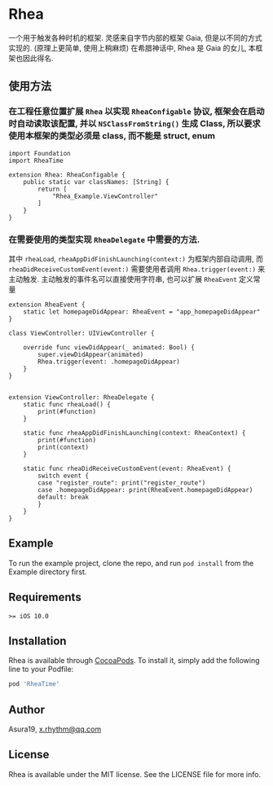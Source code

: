 # Rhea

一个用于触发各种时机的框架. 灵感来自字节内部的框架 Gaia, 但是以不同的方式实现的. (原理上更简单, 使用上稍麻烦) 
在希腊神话中, Rhea 是 Gaia 的女儿, 本框架也因此得名.

## 使用方法

### 在工程任意位置扩展 `Rhea` 以实现 `RheaConfigable` 协议, 框架会在启动时自动读取该配置, 并以 `NSClassFromString()` 生成 Class, 所以要求使用本框架的类型必须是 class, 而不能是 struct, enum
```
import Foundation
import RheaTime

extension Rhea: RheaConfigable {
    public static var classNames: [String] {
        return [
            "Rhea_Example.ViewController"
        ]
    }
}

```

### 在需要使用的类型实现 `RheaDelegate` 中需要的方法. 
其中 `rheaLoad`, `rheaAppDidFinishLaunching(context:)` 为框架内部自动调用, 而 `rheaDidReceiveCustomEvent(event:)` 需要使用者调用 `Rhea.trigger(event:)` 来主动触发.
主动触发的事件名可以直接使用字符串, 也可以扩展 `RheaEvent` 定义常量
```
extension RheaEvent {
    static let homepageDidAppear: RheaEvent = "app_homepageDidAppear"
}

class ViewController: UIViewController {

    override func viewDidAppear(_ animated: Bool) {
        super.viewDidAppear(animated)
        Rhea.trigger(event: .homepageDidAppear)
    }
}


extension ViewController: RheaDelegate {
    static func rheaLoad() {
        print(#function)
    }

    static func rheaAppDidFinishLaunching(context: RheaContext) {
        print(#function)
        print(context)
    }

    static func rheaDidReceiveCustomEvent(event: RheaEvent) {
        switch event {
        case "register_route": print("register_route")
        case .homepageDidAppear: print(RheaEvent.homepageDidAppear)
        default: break
        }
    }
}
```

## Example

To run the example project, clone the repo, and run `pod install` from the Example directory first.

## Requirements
`>= iOS 10.0`

## Installation

Rhea is available through [CocoaPods](https://cocoapods.org). To install
it, simply add the following line to your Podfile:

```ruby
pod 'RheaTime'
```

## Author

Asura19, x.rhythm@qq.com

## License

Rhea is available under the MIT license. See the LICENSE file for more info.
